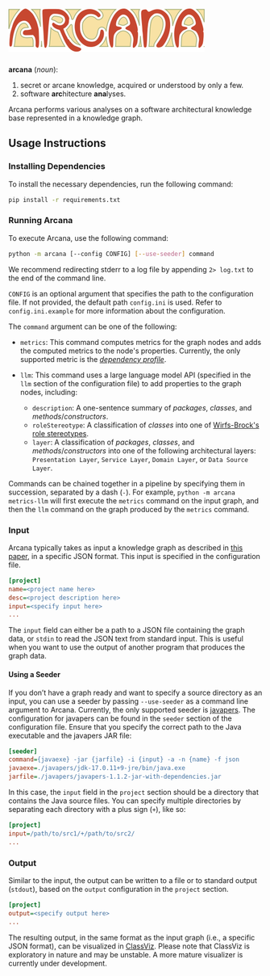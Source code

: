 # ![Arcana](arcana.svg)

**arcana** (*noun*):

1. secret or arcane knowledge, acquired or understood by only a few.
2. software **arc**hitecture **ana**lyses.

Arcana performs various analyses on a software architectural knowledge base represented in a knowledge graph.

## Usage Instructions

### Installing Dependencies

To install the necessary dependencies, run the following command:

```bash
pip install -r requirements.txt
```

### Running Arcana

To execute Arcana, use the following command:

```bash
python -m arcana [--config CONFIG] [--use-seeder] command
```

We recommend redirecting stderr to a log file by appending `2> log.txt` to the end of the command line.

`CONFIG` is an optional argument that specifies the path to the configuration file. If not provided, the default path `config.ini` is used. Refer to `config.ini.example` for more information about the configuration.

The `command` argument can be one of the following:

- `metrics`: This command computes metrics for the graph nodes and adds the computed metrics to the node's properties. Currently, the only supported metric is the [*dependency profile*](https://doi.org/10.1109/ICSM.2011.6080827).
- `llm`: This command uses a large language model API (specified in the `llm` section of the configuration file) to add properties to the graph nodes, including:

	- `description`: A one-sentence summary of *packages*, *classes*, and *methods*/*constructors*.
	- `roleStereotype`: A classification of *classes* into one of [Wirfs-Brock's role stereotypes](https://wirfs-brock.com/PDFs/Characterizing%20Classes.pdf).
	- `layer`: A classification of *packages*, *classes*, and *methods*/*constructors* into one of the following architectural layers: `Presentation Layer`, `Service Layer`, `Domain Layer`, or `Data Source Layer`.

Commands can be chained together in a pipeline by specifying them in succession, separated by a dash (`-`). For example, `python -m arcana metrics-llm` will first execute the `metrics` command on the input graph, and then the `llm` command on the graph produced by the `metrics` command.

### Input

Arcana typically takes as input a knowledge graph as described in [this paper](https://doi.org/10.1109/MSR59073.2023.00029), in a specific JSON format. This input is specified in the configuration file.

```ini
[project]
name=<project name here>
desc=<project description here>
input=<specify input here>
...
```

The `input` field can either be a path to a JSON file containing the graph data, or `stdin` to read the JSON text from standard input. This is useful when you want to use the output of another program that produces the graph data.

#### Using a Seeder

If you don’t have a graph ready and want to specify a source directory as an input, you can use a seeder by passing `--use-seeder` as a command line argument to Arcana. Currently, the only supported seeder is [javapers](https://github.com/rsatrioadi/javapers). The configuration for javapers can be found in the `seeder` section of the configuration file. Ensure that you specify the correct path to the Java executable and the javapers JAR file:

```ini
[seeder]
command={javaexe} -jar {jarfile} -i {input} -a -n {name} -f json
javaexe=./javapers/jdk-17.0.11+9-jre/bin/java.exe
jarfile=./javapers/javapers-1.1.2-jar-with-dependencies.jar
```

In this case, the `input` field in the `project` section should be a directory that contains the Java source files. You can specify multiple directories by separating each directory with a plus sign (`+`), like so:

```ini
[project]
input=/path/to/src1/+/path/to/src2/
...
```

### Output

Similar to the input, the output can be written to a file or to standard output (`stdout`), based on the `output` configuration in the `project` section.

```ini
[project]
output=<specify output here>
...
```

The resulting output, in the same format as the input graph (i.e., a specific JSON format), can be visualized in [ClassViz](https://rsatrioadi.github.io/classviz/). Please note that ClassViz is exploratory in nature and may be unstable. A more mature visualizer is currently under development.
